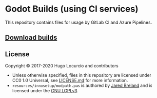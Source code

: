 # Godot Builds (using CI services)

This repository contains files for usage by GitLab CI and Azure Pipelines.

## [Download builds](https://hugo.pro/projects/godot-builds/)

## License

Copyright © 2017-2020 Hugo Locurcio and contributors

- Unless otherwise specified, files in this repository are licensed under
  CC0 1.0 Universal, see [LICENSE.md](LICENSE.md) for more information.
- `resources/innosetup/modpath.pas` is authored by
  [Jared Breland](https://www.legroom.net/software)
  and is licensed under the
  [GNU LGPLv3](https://www.gnu.org/licenses/lgpl.html).
